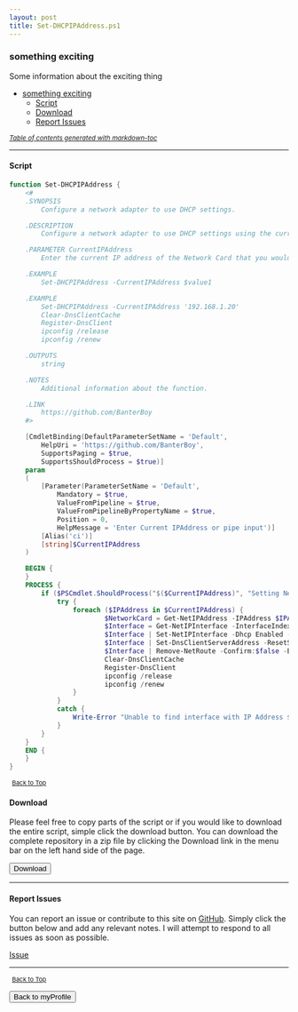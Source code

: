 ```yaml
---
layout: post
title: Set-DHCPIPAddress.ps1
---
```


### something exciting

Some information about the exciting thing

- [something exciting](#something-exciting)
  - [Script](#script)
  - [Download](#download)
  - [Report Issues](#report-issues)

<small><i><a href='http://ecotrust-canada.github.io/markdown-toc/'>Table of contents generated with markdown-toc</a></i></small>

---

#### Script

```powershell
function Set-DHCPIPAddress {
	<#
	.SYNOPSIS
		Configure a network adapter to use DHCP settings.

	.DESCRIPTION
		Configure a network adapter to use DHCP settings using the current IP address of the Network Card that you would like to configure to receive a DHCP IP Address assignment.

	.PARAMETER CurrentIPAddress
		Enter the current IP address of the Network Card that you would like to configure to receive a DHCP IP Address assignment.

	.EXAMPLE
		Set-DHCPIPAddress -CurrentIPAddress $value1

	.EXAMPLE
		Set-DHCPIPAddress -CurrentIPAddress '192.168.1.20'
		Clear-DnsClientCache
		Register-DnsClient
		ipconfig /release
		ipconfig /renew

	.OUTPUTS
		string

	.NOTES
		Additional information about the function.

	.LINK
		https://github.com/BanterBoy
	#>

	[CmdletBinding(DefaultParameterSetName = 'Default',
		HelpUri = 'https://github.com/BanterBoy',
		SupportsPaging = $true,
		SupportsShouldProcess = $true)]
	param
	(
		[Parameter(ParameterSetName = 'Default',
			Mandatory = $true,
			ValueFromPipeline = $true,
			ValueFromPipelineByPropertyName = $true,
			Position = 0,
			HelpMessage = 'Enter Current IPAddress or pipe input')]
		[Alias('ci')]
		[string]$CurrentIPAddress
	)

	BEGIN {
	}
	PROCESS {
		if ($PSCmdlet.ShouldProcess("$($CurrentIPAddress)", "Setting Network card to DHCP")) {
			try {
				foreach ($IPAddress in $CurrentIPAddress) {
						$NetworkCard = Get-NetIPAddress -IPAddress $IPAddress
						$Interface = Get-NetIPInterface -InterfaceIndex $NetworkCard.InterfaceIndex
						$Interface | Set-NetIPInterface -Dhcp Enabled -ErrorAction SilentlyContinue
						$Interface | Set-DnsClientServerAddress -ResetServerAddresses -ErrorAction SilentlyContinue
						$Interface | Remove-NetRoute -Confirm:$false -ErrorAction SilentlyContinue
						Clear-DnsClientCache
						Register-DnsClient
						ipconfig /release
						ipconfig /renew
				}
			}
			catch {
				Write-Error "Unable to find interface with IP Address $($IPAddress)"
			}
		}
	}
	END {
	}
}
```

<span style="font-size:11px;"><a href="#"><i class="fas fa-caret-up" aria-hidden="true" style="color: white; margin-right:5px;"></i>Back to Top</a></span>

#### Download

Please feel free to copy parts of the script or if you would like to download the entire script, simple click the download button. You can download the complete repository in a zip file by clicking the Download link in the menu bar on the left hand side of the page.

<button class="btn" type="submit" onclick="window.open('/PowerShell/functions/myProfile/Set-DHCPIPAddress.ps1')">
    <i class="fa fa-cloud-download-alt">
    </i>
        Download
</button>

---

#### Report Issues

You can report an issue or contribute to this site on <a href="https://github.com/BanterBoy/scripts-blog/issues">GitHub</a>. Simply click the button below and add any relevant notes. I will attempt to respond to all issues as soon as possible.

<!-- Place this tag where you want the button to render. -->

<a class="github-button" href="https://github.com/BanterBoy/scripts-blog/issues/new?title=Set-DHCPIPAddress.ps1&body=There is a problem with this function. Please find details below." data-show-count="true" aria-label="Issue BanterBoy/scripts-blog on GitHub">Issue</a>

---

<span style="font-size:11px;"><a href="#"><i class="fas fa-caret-up" aria-hidden="true" style="color: white; margin-right:5px;"></i>Back to Top</a></span>

<a href="/menu/_pages/myProfile.html">
    <button class="btn">
        <i class='fas fa-reply'>
        </i>
            Back to myProfile
    </button>
</a>

[1]: http://ecotrust-canada.github.io/markdown-toc
[2]: https://github.com/googlearchive/code-prettify
